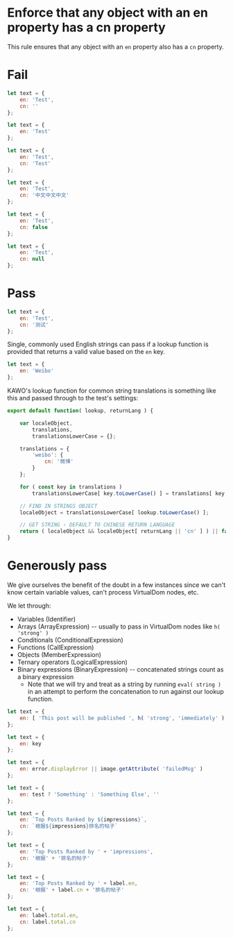 # Enforce that any object with an en property has a cn property

This rule ensures that any object with an `en` property also has a `cn` property.

# Fail

```javascript
let text = {
	en: 'Test',
	cn: ''
};
```

```javascript
let text = {
	en: 'Test'
};
```

```javascript
let text = {
	en: 'Test',
	cn: 'Test'
};
```

```javascript
let text = {
	en: 'Test',
	cn: '中文中文中文'
};
```

```javascript
let text = {
	en: 'Test',
	cn: false
};
```

```javascript
let text = {
	en: 'Test',
	cn: null
};
```

# Pass

```javascript
let text = {
	en: 'Test',
	cn: '测试'
};
```

Single, commonly used English strings can pass if a lookup function is provided that returns a valid value based on the `en` key.

```javascript
let text = {
	en: 'Weibo'
};
```

KAWO's lookup function for common string translations is something like this and passed through to the test's settings:

```javascript
export default function( lookup, returnLang ) {

    var localeObject,
        translations,
        translationsLowerCase = {};

    translations = {
        'weibo': {
            cn: '微博'
        }
    };

    for ( const key in translations )
        translationsLowerCase[ key.toLowerCase() ] = translations[ key ];

    // FIND IN STRINGS OBJECT
    localeObject = translationsLowerCase[ lookup.toLowerCase() ];

    // GET STRING › DEFAULT TO CHINESE RETURN LANGUAGE
    return ( localeObject && localeObject[ returnLang || 'cn' ] ) || false;
}
```

# Generously pass 

We give ourselves the benefit of the doubt in a few instances since we can't know certain variable values,
can't process VirtualDom nodes, etc.

We let through: 
- Variables (Identifier)
- Arrays (ArrayExpression) -- usually to pass in VirtualDom nodes like `h( 'strong' )`
- Conditionals (ConditionalExpression)
- Functions (CallExpression)
- Objects (MemberExpression)
- Ternary operators (LogicalExpression)
- Binary expressions (BinaryExpression) -- concatenated strings count as a binary expression
  - Note that we will try and treat as a string by running `eval( string )` in an attempt to perform the concatenation to run against our lookup function.

```javascript
let text = {
	en: [ 'This post will be published ', h( 'strong', 'immediately' ) ]
};
```

```javascript
let text = {
	en: key
};
```

```javascript
let text = {
	en: error.displayError || image.getAttribute( 'failedMsg' )
};
```

```javascript
let text = {
	en: test ? 'Something' : 'Something Else', ''
};
```

```javascript
let text = {
	en: `Top Posts Ranked by ${impressions}`,
	cn: `根据${impressions}排名的帖子`
};
```

```javascript
let text = {
	en: 'Top Posts Ranked by ' + 'impressions',
	cn: '根据' + '排名的帖子'
};
```

```javascript
let text = {
	en: 'Top Posts Ranked by ' + label.en,
	cn: '根据' + label.cn + '排名的帖子'
};
```

```javascript
let text = {
	en: label.total.en,
	cn: label.total.cn
};
```